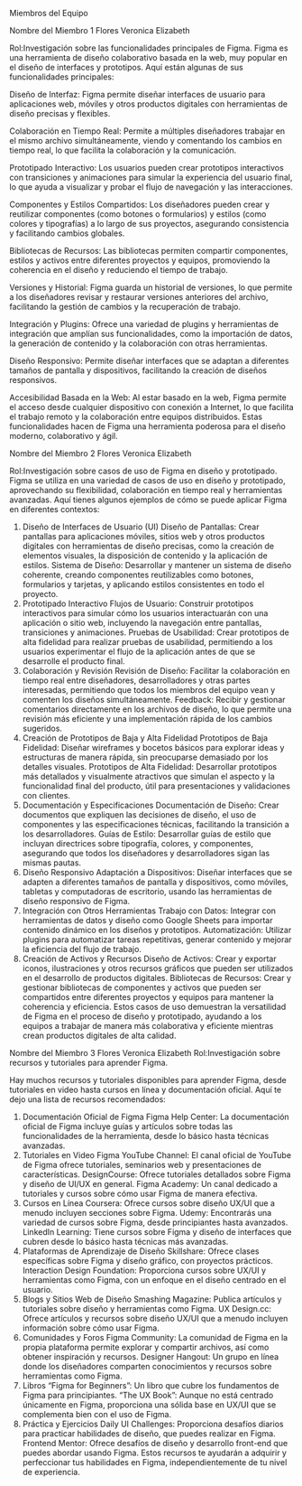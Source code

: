 Miembros del Equipo

Nombre del Miembro 1 Flores Veronica Elizabeth

Rol:Investigación sobre las funcionalidades principales de Figma.
Figma es una herramienta de diseño colaborativo basada en la web, muy popular en el diseño de interfaces y prototipos. Aquí están algunas de sus funcionalidades principales:

Diseño de Interfaz: Figma permite diseñar interfaces de usuario para aplicaciones web, móviles y otros productos digitales con herramientas de diseño precisas y flexibles.

Colaboración en Tiempo Real: Permite a múltiples diseñadores trabajar en el mismo archivo simultáneamente, viendo y comentando los cambios en tiempo real, lo que facilita la colaboración y la comunicación.

Prototipado Interactivo: Los usuarios pueden crear prototipos interactivos con transiciones y animaciones para simular la experiencia del usuario final, lo que ayuda a visualizar y probar el flujo de navegación y las interacciones.

Componentes y Estilos Compartidos: Los diseñadores pueden crear y reutilizar componentes (como botones o formularios) y estilos (como colores y tipografías) a lo largo de sus proyectos, asegurando consistencia y facilitando cambios globales.

Bibliotecas de Recursos: Las bibliotecas permiten compartir componentes, estilos y activos entre diferentes proyectos y equipos, promoviendo la coherencia en el diseño y reduciendo el tiempo de trabajo.

Versiones y Historial: Figma guarda un historial de versiones, lo que permite a los diseñadores revisar y restaurar versiones anteriores del archivo, facilitando la gestión de cambios y la recuperación de trabajo.

Integración y Plugins: Ofrece una variedad de plugins y herramientas de integración que amplían sus funcionalidades, como la importación de datos, la generación de contenido y la colaboración con otras herramientas.

Diseño Responsivo: Permite diseñar interfaces que se adaptan a diferentes tamaños de pantalla y dispositivos, facilitando la creación de diseños responsivos.

Accesibilidad Basada en la Web: Al estar basado en la web, Figma permite el acceso desde cualquier dispositivo con conexión a Internet, lo que facilita el trabajo remoto y la colaboración entre equipos distribuidos.
Estas funcionalidades hacen de Figma una herramienta poderosa para el diseño moderno, colaborativo y ágil.

Nombre del Miembro 2 Flores Veronica Elizabeth

Rol:Investigación sobre casos de uso de Figma en diseño y prototipado.
Figma se utiliza en una variedad de casos de uso en diseño y prototipado, aprovechando su flexibilidad, colaboración en tiempo real y herramientas avanzadas. Aquí tienes algunos ejemplos de cómo se puede aplicar Figma en diferentes contextos:

1. Diseño de Interfaces de Usuario (UI)
Diseño de Pantallas: Crear pantallas para aplicaciones móviles, sitios web y otros productos digitales con herramientas de diseño precisas, como la creación de elementos visuales, la disposición de contenido y la aplicación de estilos.
Sistema de Diseño: Desarrollar y mantener un sistema de diseño coherente, creando componentes reutilizables como botones, formularios y tarjetas, y aplicando estilos consistentes en todo el proyecto.
2. Prototipado Interactivo
Flujos de Usuario: Construir prototipos interactivos para simular cómo los usuarios interactuarán con una aplicación o sitio web, incluyendo la navegación entre pantallas, transiciones y animaciones.
Pruebas de Usabilidad: Crear prototipos de alta fidelidad para realizar pruebas de usabilidad, permitiendo a los usuarios experimentar el flujo de la aplicación antes de que se desarrolle el producto final.
3. Colaboración y Revisión
Revisión de Diseño: Facilitar la colaboración en tiempo real entre diseñadores, desarrolladores y otras partes interesadas, permitiendo que todos los miembros del equipo vean y comenten los diseños simultáneamente.
Feedback: Recibir y gestionar comentarios directamente en los archivos de diseño, lo que permite una revisión más eficiente y una implementación rápida de los cambios sugeridos.
4. Creación de Prototipos de Baja y Alta Fidelidad
Prototipos de Baja Fidelidad: Diseñar wireframes y bocetos básicos para explorar ideas y estructuras de manera rápida, sin preocuparse demasiado por los detalles visuales.
Prototipos de Alta Fidelidad: Desarrollar prototipos más detallados y visualmente atractivos que simulan el aspecto y la funcionalidad final del producto, útil para presentaciones y validaciones con clientes.
5. Documentación y Especificaciones
Documentación de Diseño: Crear documentos que expliquen las decisiones de diseño, el uso de componentes y las especificaciones técnicas, facilitando la transición a los desarrolladores.
Guías de Estilo: Desarrollar guías de estilo que incluyan directrices sobre tipografía, colores, y componentes, asegurando que todos los diseñadores y desarrolladores sigan las mismas pautas.
6. Diseño Responsivo
Adaptación a Dispositivos: Diseñar interfaces que se adapten a diferentes tamaños de pantalla y dispositivos, como móviles, tabletas y computadoras de escritorio, usando las herramientas de diseño responsivo de Figma.
7. Integración con Otros Herramientas
Trabajo con Datos: Integrar con herramientas de datos y diseño como Google Sheets para importar contenido dinámico en los diseños y prototipos.
Automatización: Utilizar plugins para automatizar tareas repetitivas, generar contenido y mejorar la eficiencia del flujo de trabajo.
8. Creación de Activos y Recursos
Diseño de Activos: Crear y exportar iconos, ilustraciones y otros recursos gráficos que pueden ser utilizados en el desarrollo de productos digitales.
Bibliotecas de Recursos: Crear y gestionar bibliotecas de componentes y activos que pueden ser compartidos entre diferentes proyectos y equipos para mantener la coherencia y eficiencia.
Estos casos de uso demuestran la versatilidad de Figma en el proceso de diseño y prototipado, ayudando a los equipos a trabajar de manera más colaborativa y eficiente mientras crean productos digitales de alta calidad.

Nombre del Miembro 3 Flores Veronica Elizabeth
Rol:Investigación sobre recursos y tutoriales para aprender Figma.

Hay muchos recursos y tutoriales disponibles para aprender Figma, desde tutoriales en video hasta cursos en línea y documentación oficial. Aquí te dejo una lista de recursos recomendados:

1. Documentación Oficial de Figma
Figma Help Center: La documentación oficial de Figma incluye guías y artículos sobre todas las funcionalidades de la herramienta, desde lo básico hasta técnicas avanzadas.
2. Tutoriales en Video
Figma YouTube Channel: El canal oficial de YouTube de Figma ofrece tutoriales, seminarios web y presentaciones de características.
DesignCourse: Ofrece tutoriales detallados sobre Figma y diseño de UI/UX en general.
Figma Academy: Un canal dedicado a tutoriales y cursos sobre cómo usar Figma de manera efectiva.
3. Cursos en Línea
Coursera: Ofrece cursos sobre diseño UX/UI que a menudo incluyen secciones sobre Figma.
Udemy: Encontrarás una variedad de cursos sobre Figma, desde principiantes hasta avanzados.
LinkedIn Learning: Tiene cursos sobre Figma y diseño de interfaces que cubren desde lo básico hasta técnicas más avanzadas.
4. Plataformas de Aprendizaje de Diseño
Skillshare: Ofrece clases específicas sobre Figma y diseño gráfico, con proyectos prácticos.
Interaction Design Foundation: Proporciona cursos sobre UX/UI y herramientas como Figma, con un enfoque en el diseño centrado en el usuario.
5. Blogs y Sitios Web de Diseño
Smashing Magazine: Publica artículos y tutoriales sobre diseño y herramientas como Figma.
UX Design.cc: Ofrece artículos y recursos sobre diseño UX/UI que a menudo incluyen información sobre cómo usar Figma.
6. Comunidades y Foros
Figma Community: La comunidad de Figma en la propia plataforma permite explorar y compartir archivos, así como obtener inspiración y recursos.
Designer Hangout: Un grupo en línea donde los diseñadores comparten conocimientos y recursos sobre herramientas como Figma.
7. Libros
“Figma for Beginners”: Un libro que cubre los fundamentos de Figma para principiantes.
“The UX Book”: Aunque no está centrado únicamente en Figma, proporciona una sólida base en UX/UI que se complementa bien con el uso de Figma.
8. Práctica y Ejercicios
Daily UI Challenges: Proporciona desafíos diarios para practicar habilidades de diseño, que puedes realizar en Figma.
Frontend Mentor: Ofrece desafíos de diseño y desarrollo front-end que puedes abordar usando Figma.
Estos recursos te ayudarán a adquirir y perfeccionar tus habilidades en Figma, independientemente de tu nivel de experiencia. 








